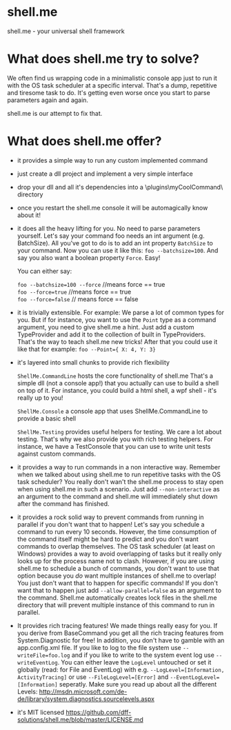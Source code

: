 
shell.me
========

shell.me - your universal shell framework

What does shell.me try to solve?
================================

We often find us wrapping code in a minimalistic console app just to run it
with the OS task scheduler at a specific interval. That's a dump, repetitive and tiresome
task to do. It's getting even worse once you start to parse parameters again and again.

shell.me is our attempt to fix that.

What does shell.me offer?
=========================

- it provides a simple way to run any custom implemented command
 - just create a dll project and implement a very simple interface
 - drop your dll and all it's dependencies into a \plugins\myCoolCommand\ directory
 - once you restart the shell.me console it will be automagically know about it!
  
- it does all the heavy lifting for you. No need to parse parameters yourself. Let's
  say your command foo needs an int argument (e.g. BatchSize). All you've got to do is
  to add an int property ```BatchSize``` to your command. Now you can use it like this:
  ```foo --batchsize=100```. And say you also want a boolean property ```Force```. Easy!

  You can either say: 
  
  ```foo --batchsize=100 --force``` //means force == true  
  ```foo --force=true``` //means force == true  
  ```foo --force=false``` // means force == false
  
- it is trivially extensible. For example: We parse a lot of common types for you.
  But if for instance, you want to use the ```Point``` type as a command argument, you
  need to give shell.me a hint. Just add a custom TypeProvider and add it to the
  collection of built in TypeProviders. That's the way to teach shell.me new tricks!
  After that you could use it like that for example: ```foo --Point={ X: 4, Y: 3}``` 
  
- it's layered into small chunks to provide rich flexibility
  
  ```ShellMe.CommandLine``` hosts the core functionality of shell.me
  That's a simple dll (not a console app!) that you actually can use to build a shell
  on top of it. For instance, you could build a html shell, a wpf shell - it's really
  up to you!
  
  ```ShellMe.Console``` a console app that uses ShellMe.CommandLine to provide a basic shell
  
  ```ShellMe.Testing``` provides useful helpers for testing.
  We care a lot about testing. That's why we also provide you with rich testing helpers.
  For instance, we have a TestConsole that you can use to write unit tests against custom commands.
  
- it provides a way to run commands in a non interactive way. Remember when we talked about
  using shell.me to run repetitive tasks with the OS task scheduler? You really don't wan't
  the shell.me process to stay open when using shell.me in such a scenario. 
  Just add ```--non-interactive``` as an argument to the command and shell.me will immediately
  shut down after the command has finished.
  
- it provides a rock solid way to prevent commands from running in parallel if you don't want that to happen!
  Let's say you schedule a command to run every 10 seconds. However, the time consumption of the command itself
  might be hard to predict and you don't want commands to overlap themselves. The OS task scheduler (at least
  on Windows) provides a way to avoid overlapping of tasks but it really only looks up for the process name not
  to clash. However, if you are using shell.me to schedule a bunch of commands, you don't want to use that option
  because you *do* want multiple instances of shell.me to overlap! You just don't want that to happen for specific
  commands! If you don't want that to happen just add ```--allow-parallel=false``` as an argument to the command.
  Shell.me automatically creates lock files in the shell.me directory that will prevent multiple instance of this
  command to run in parallel.
  
- It provides rich tracing features!
  We made things really easy for you. If you derive from BaseCommand you get all the rich tracing features
  from System.Diagnostic for free! In addition, you don't have to gamble with an app.config.xml file. If you like to log
  to the file system use ```--writeFile=foo.log``` and if you like to write to the system event log use ```--writeEventLog```.
  You can either leave the ```LogLevel``` untouched or set it globally (read: for File and EventLog) with
  e.g. ```--LogLevel=[Information, ActivityTracing]``` or use ```--FileLogLevel=[Error]``` and ```--EventLogLevel=[Information]```
  seperatly. Make sure you read up about all the different Levels: http://msdn.microsoft.com/de-de/library/system.diagnostics.sourcelevels.aspx
  
 - it's MIT licensed https://github.com/dff-solutions/shell.me/blob/master/LICENSE.md  
 